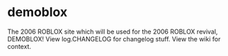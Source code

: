 # demoblox
The 2006 ROBLOX site which will be used for the 2006 ROBLOX revival, DEMOBLOX!
View log.CHANGELOG for changelog stuff.
View the wiki for context.
